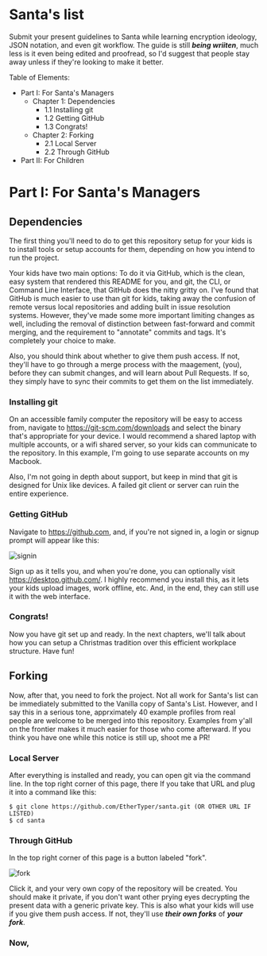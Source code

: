 # Santa's list

Submit your present guidelines to Santa while learning encryption ideology, JSON notation, and even git workflow. The guide is still _**being wriiten**_, much less is it even being edited and proofread, so I'd suggest that people stay away unless if they're looking to make it better.

Table of Elements:
- Part I: For Santa's Managers
  - Chapter 1: Dependencies
    - 1.1 Installing git
    - 1.2 Getting GitHub
    - 1.3 Congrats!
  - Chapter 2: Forking
    - 2.1 Local Server
    - 2.2 Through GitHub
- Part II: For Children

# Part I: For Santa's Managers

## Dependencies

The first thing you'll need to do to get this repository setup for your kids is to install tools or setup accounts for them, depending on how you intend to run the project.

Your kids have two main options: To do it via GitHub, which is the clean, easy system that rendered this README for you, and git, the CLI, or Command Line Interface, that GitHub does the nitty gritty on. I've found that GitHub is much easier to use than git for kids, taking away the confusion of remote versus local repositories and adding built in issue resolution systems. However, they've made some more important limiting changes as well, including the removal of distinction between fast-forward and commit merging, and the requirement to "annotate" commits and tags. It's completely your choice to make.

Also, you should think about whether to give them push access. If not, they'll have to go through a merge process with the maagement, (you), before they can submit changes, and will learn about Pull Requests. If so, they simply have to sync their commits to get them on the list immediately.

### Installing git

On an accessible family computer the repository will be easy to access from, navigate to <https://git-scm.com/downloads> and select the binary that's appropriate for your device. I would recommend a shared laptop with multiple accounts, or a wifi shared server, so your kids can communicate to the repository. In this example, I'm going to use separate accounts on my Macbook.

Also, I'm not going in depth about support, but keep in mind that git is designed for Unix like devices. A failed git client or server can ruin the entire experience.

### Getting GitHub

Navigate to <https://github.com>, and, if you're not signed in, a login or signup prompt will appear like this:

![signin](https://cloud.githubusercontent.com/assets/16024539/12304719/9e351444-b9f6-11e5-9a83-d4e014367d5c.PNG)

Sign up as it tells you, and when you're done, you can optionally visit <https://desktop.github.com/>. I highly recommend you install this, as it lets your kids upload images, work offline, etc. And, in the end, they can still use it with the web interface.

### Congrats!

Now you have git set up and ready. In the next chapters, we'll talk about how you can setup a Christmas tradition over this efficient workplace structure. Have fun!

## Forking

Now, after that, you need to fork the project. Not all work for Santa's list can be immediately submitted to the Vanilla copy of Santa's List. However, and I say this in a serious tone, apprximately 40 example profiles from real people are welcome to be merged into this repository. Examples from y'all on the frontier makes it much easier for those who come afterward. If you think you have one while this notice is still up, shoot me a PR!

### Local Server

After everything is installed and ready, you can open git via the command line. In the top right corner of this page, there If you take that URL and plug it into a command like this:

```shell
$ git clone https://github.com/EtherTyper/santa.git (OR OTHER URL IF LISTED)
$ cd santa
```

### Through GitHub

In the top right corner of this page is a button labeled "fork".

![fork](https://cloud.githubusercontent.com/assets/16024539/12304937/ca38948e-b9f7-11e5-8efc-288dbafeadbb.png)

Click it, and your very own copy of the repository will be created. You should make it private, if you don't want other prying eyes decrypting the present data with a generic private key. This is also what your kids will use if you give them push access. If not, they'll use _**their own forks**_ of _**your fork**_.

### Now,

